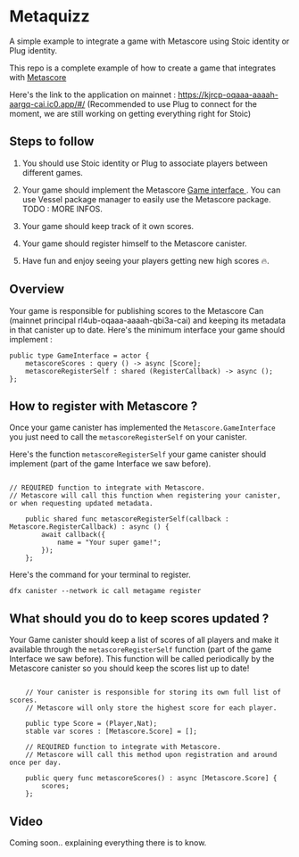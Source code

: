 # Metaquizz

A simple example to integrate a game with Metascore using Stoic identity or Plug identity.

This repo is a complete example of how to create a game that integrates with <a href="https://github.com/metascore/metascore" target="_blank">Metascore</a>

Here's the link to the application on mainnet : https://kjrcp-oqaaa-aaaah-aargq-cai.ic0.app/#/
(Recommended to use Plug to connect for the moment, we are still working on getting everything right for Stoic)

## Steps to follow

1. You should use Stoic identity or Plug to associate players between different games.

2. Your game should implement the Metascore <a href="https://github.com/metascore/metascore/blob/main/src/Metascore.mo" target="_blank"> Game interface </a>. You can use Vessel package manager to easily use the Metascore package. TODO : MORE INFOS.

3. Your game should keep track of it own scores.

4. Your game should register himself to the Metascore canister.

5. Have fun and enjoy seeing your players getting new high scores 🔥.

## Overview

Your game is responsible for publishing scores to the Metascore Can (mainnet principal rl4ub-oqaaa-aaaah-qbi3a-cai) and keeping its metadata in that canister up to date.
Here's the minimum interface your game should implement :

```motoko
public type GameInterface = actor {
    metascoreScores : query () -> async [Score];
    metascoreRegisterSelf : shared (RegisterCallback) -> async ();
};
```

## How to register with Metascore ?

Once your game canister has implemented the `Metascore.GameInterface` you just need to call the `metascoreRegisterSelf` on your canister.

Here's the function `metascoreRegisterSelf` your game canister should implement (part of the game Interface we saw before).

```motoko

// REQUIRED function to integrate with Metascore.
// Metascore will call this function when registering your canister, or when requesting updated metadata.

    public shared func metascoreRegisterSelf(callback : Metascore.RegisterCallback) : async () {
        await callback({
            name = "Your super game!";
        });
    };

```

Here's the command for your terminal to register.

```shell
dfx canister --network ic call metagame register
```

## What should you do to keep scores updated ?

Your Game canister should keep a list of scores of all players and make it available through the `metascoreRegisterSelf` function (part of the game Interface we saw before). This function will be called periodically by the Metascore canister so you should keep the scores list up to date!

```motoko

    // Your canister is responsible for storing its own full list of scores.
    // Metascore will only store the highest score for each player.

    public type Score = (Player,Nat);
    stable var scores : [Metascore.Score] = [];

    // REQUIRED function to integrate with Metascore.
    // Metascore will call this method upon registration and around once per day.

    public query func metascoreScores() : async [Metascore.Score] {
        scores;
    };

```

## Video

Coming soon.. explaining everything there is to know.
